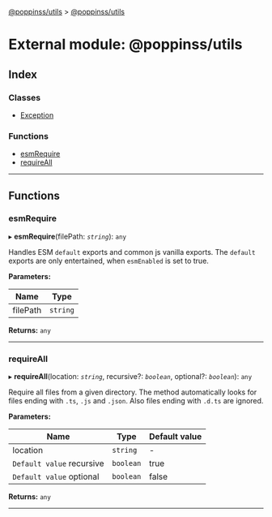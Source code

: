 [@poppinss/utils](../README.md) > [@poppinss/utils](../modules/_poppinss_utils.md)

# External module: @poppinss/utils

## Index

### Classes

* [Exception](../classes/_poppinss_utils.exception.md)

### Functions

* [esmRequire](_poppinss_utils.md#esmrequire)
* [requireAll](_poppinss_utils.md#requireall)

---

## Functions

<a id="esmrequire"></a>

###  esmRequire

▸ **esmRequire**(filePath: *`string`*): `any`

Handles ESM `default` exports and common js vanilla exports. The `default` exports are only entertained, when `esmEnabled` is set to true.

**Parameters:**

| Name | Type |
| ------ | ------ |
| filePath | `string` |

**Returns:** `any`

___
<a id="requireall"></a>

###  requireAll

▸ **requireAll**(location: *`string`*, recursive?: *`boolean`*, optional?: *`boolean`*): `any`

Require all files from a given directory. The method automatically looks for files ending with `.ts`, `.js` and `.json`. Also files ending with `.d.ts` are ignored.

**Parameters:**

| Name | Type | Default value |
| ------ | ------ | ------ |
| location | `string` | - |
| `Default value` recursive | `boolean` | true |
| `Default value` optional | `boolean` | false |

**Returns:** `any`

___


